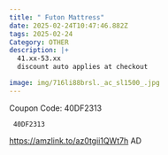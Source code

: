 ```yaml
---
title: " Futon Mattress"
date: 2025-02-24T10:47:46.882Z
tags: 2025-02-24
Category: OTHER
description: |+
  41.xx-53.xx
  discount auto applies at checkout 

image: img/716li88brsl._ac_sl1500_.jpg
---
```

C﻿oupon Code: 40DF2313 

<pre class="language-javascript"><code

class="language-javascript"> 40DF2313 </code></pre>

https://amzlink.to/az0tgii1QWt7h
AD